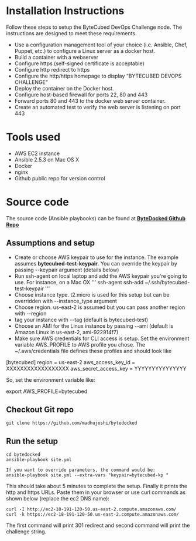 # Installation Instructions
Follow these steps to setup the ByteCubed DevOps Challenge node.  The instructions are designed to meet these requirements.

 - Use a configuration management tool of your choice (i.e. Ansible,
   Chef, Puppet, etc.) to configure a Linux server as a docker host.
 - Build a container with a webserver
 - Configure https (self-signed certificate is acceptable)
 - Configure http redirect to https
 - Configure the http/https homepage to display “BYTECUBED DEVOPS
   CHALLENGE”
 - Deploy the container on the Docker host.
 - Configure host-based firewall for ports 22, 80 and 443
 - Forward ports 80 and 443 to the docker web server container.
 - Create an automated test to verify the web server is listening on
   port 443

# Tools used

 - AWS EC2 instance
 - Ansible 2.5.3 on Mac OS X
 - Docker
 - nginx
 - Github public repo for version control

# Source code
The source code (Ansible playbooks) can be found at **[ByteDocked Github Repo](https://github.com/madhujoshi/bytedocked)**

## Assumptions and setup


 - Create or choose AWS keypair to use for the instance. The example
   assumes **bytecubed-test-keypair**.  You can override the keypair by
   passing --keypair argument (details below)
 - Run ssh-agent on local laptop and add the AWS keypair you're going to use.  For instance, on a Mac OX
 '''
 ssh-agent
 ssh-add ~/.ssh/bytecubed-test-keypair
 '''
 - Choose instance type. t2.micro is used for this setup but can be overridden with --instance_type argument
 - Choose region. us-east-2 is assumed but you can pass another region with --region
 - tag your instance with --tag (default is bytecubed-test)
 - Choose an AMI for the Linux instance by passing --ami (default is Amazon Linux in us-east-2, ami-922914f7)
 - Make sure AWS credentials for CLI access is setup.  Set the environment variable AWS_PROFILE to AWS profile you chose.  The ~/.aws/credentials file defines these profiles and should look like

[bytecubed]
region = us-east-2
aws_access_key_id  = XXXXXXXXXXXXXXXXXX
aws_secret_access_key = YYYYYYYYYYYYYYY

So, set the environment variable like:

export AWS_PROFILE=bytecubed

## Checkout Git repo
```
git clone https://github.com/madhujoshi/bytedocked
```
## Run the setup
```
cd bytedocked
ansible-playbook site.yml

If you want to override parameters, the command would be:
ansible-playbook site.yml --extra-vars "keypair=bytecubed-kp "
```

This should take about 5 minutes to complete the setup.  Finally it prints the http and https URLs.  Paste them in your browser or use curl commands as shown below (replace the ec2 DNS name):

```
curl -I http://ec2-18-191-120-50.us-east-2.compute.amazonaws.com/
curl -k https://ec2-18-191-120-50.us-east-2.compute.amazonaws.com/
```
The first command will print 301 redirect and second command will print the challenge string.
